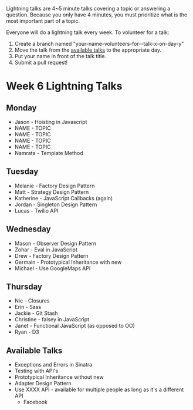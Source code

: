 Lightning talks are 4~5 minute talks covering a topic or answering a question.
Because you only have 4 minutes, you must prioritize what is the most important
part of a topic.

Everyone will do a lightning talk every week. To volunteer for a talk:

1. Create a branch named "your-name-volunteers-for--talk-x-on-day-y"
2. Move the talk from the [available talks](#availabl-talks) to the appropriate
   day.
3. Put your name in front of the talk title.
4. Submit a pull request!

# Week 6 Lightning Talks

## Monday

* Jason - Hoisting in Javascript
* NAME - TOPIC
* NAME - TOPIC
* NAME - TOPIC
* NAME - TOPIC
* Namrata - Template Method

## Tuesday

* Melanie - Factory Design Pattern
* Matt - Strategy Design Pattern
* Katherine - JavaScript Callbacks (again)
* Jordan - Singleton Design Pattern
* Lucas - Twilio API


## Wednesday

* Mason - Observer Design Pattern  
* Zohar - Eval in JavaScript
* Drew - Factory Design Pattern
* Germain - Prototypical Inheritance with new
* Michael - Use GoogleMaps API

## Thursday

* Nic -  Closures  
* Erin - Sass
* Jackie - Git Stash
* Christine - falsey in JavaScript
* Janet - Functional JavaScript (as opposed to OO)
* Ryan - D3


## Available Talks
  *  Exceptions and Errors in Sinatra  
  * Testing with API's  
  * Prototypical Inheritance without new
  * Adapter Design Pattern
  * Use XXXX API - available for multiple people as long as it's a different API
    * Facebook


